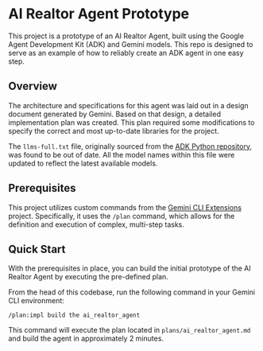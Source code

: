 # AI Realtor Agent Prototype

This project is a prototype of an AI Realtor Agent, built using the Google Agent Development Kit (ADK) and Gemini models. This repo is designed to serve as an example of how to reliably create an ADK agent in one easy step.

## Overview

The architecture and specifications for this agent was laid out in a design document generated by Gemini. Based on that design, a detailed implementation plan was created. This plan required some modifications to specify the correct and most up-to-date libraries for the project.

The `llms-full.txt` file, originally sourced from the [ADK Python repository](https://github.com/google/adk-python/blob/main/llms-full.txt), was found to be out of date. All the model names within this file were updated to reflect the latest available models.

## Prerequisites

This project utilizes custom commands from the [Gemini CLI Extensions](https://github.com/GoogleCloudPlatform/serverless-production-readiness-java-gcp/tree/main/genai/gemini-cli-extensions) project. Specifically, it uses the `/plan` command, which allows for the definition and execution of complex, multi-step tasks.

## Quick Start

With the prerequisites in place, you can build the initial prototype of the AI Realtor Agent by executing the pre-defined plan.

From the head of this codebase, run the following command in your Gemini CLI environment:

```
/plan:impl build the ai_realtor_agent
```

This command will execute the plan located in `plans/ai_realtor_agent.md` and build the agent in approximately 2 minutes.
